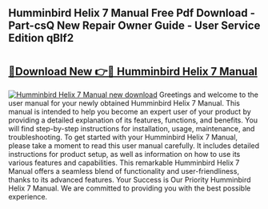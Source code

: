 ## Humminbird Helix 7 Manual Free Pdf Download - Part-csQ New Repair Owner Guide - User Service Edition qBlf2

# <h2><a href="http://bc25185.oget.top/?id=Humminbird+Helix+7+Manual">🔗Download New 👉🔴 Humminbird Helix 7 Manual</a></h2>

[![Humminbird Helix 7 Manual new download](https://i.imgur.com/5g1atiW.png)](http://bc25185.oget.top/?id=Humminbird+Helix+7+Manual)
Greetings and welcome to the user manual for your newly obtained Humminbird Helix 7 Manual. This manual is intended to help you become an expert user of your product by providing a detailed explanation of its features, functions, and benefits. You will find step-by-step instructions for installation, usage, maintenance, and troubleshooting. To get started with your Humminbird Helix 7 Manual, please take a moment to read this user manual carefully. It includes detailed instructions for product setup, as well as information on how to use its various features and capabilities. This remarkable Humminbird Helix 7 Manual offers a seamless blend of functionality and user-friendliness, thanks to its advanced features. Your Success is Our Priority Humminbird Helix 7 Manual. We are committed to providing you with the best possible experience.
